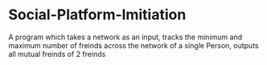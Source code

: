 # Social-Platform-lmitiation
A program which takes a network as an input, tracks the minimum and maximum number of freinds across the network of a single Person, outputs all mutual freinds of 2 freinds
